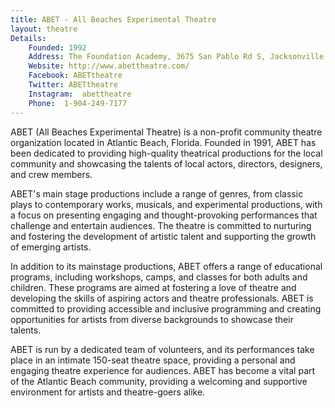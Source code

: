 ```yaml
---
title: ABET - All Beaches Experimental Theatre
layout: theatre
Details:
    Founded: 1992
    Address: The Foundation Academy, 3675 San Pablo Rd S, Jacksonville, FL
    Website: http://www.abettheatre.com/
    Facebook: ABETtheatre
    Twitter: ABETtheatre
    Instagram: 	abettheatre
    Phone: 	1-904-249-7177
---
```

ABET (All Beaches Experimental Theatre) is a non-profit community theatre organization located in Atlantic Beach, Florida. Founded in 1991, ABET has been dedicated to providing high-quality theatrical productions for the local community and showcasing the talents of local actors, directors, designers, and crew members.

ABET's main stage productions include a range of genres, from classic plays to contemporary works, musicals, and experimental productions, with a focus on presenting engaging and thought-provoking performances that challenge and entertain audiences. The theatre is committed to nurturing and fostering the development of artistic talent and supporting the growth of emerging artists.

In addition to its mainstage productions, ABET offers a range of educational programs, including workshops, camps, and classes for both adults and children. These programs are aimed at fostering a love of theatre and developing the skills of aspiring actors and theatre professionals. ABET is committed to providing accessible and inclusive programming and creating opportunities for artists from diverse backgrounds to showcase their talents.

ABET is run by a dedicated team of volunteers, and its performances take place in an intimate 150-seat theatre space, providing a personal and engaging theatre experience for audiences. ABET has become a vital part of the Atlantic Beach community, providing a welcoming and supportive environment for artists and theatre-goers alike.